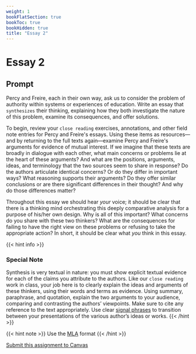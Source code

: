 ```yaml
---
weight: 1
bookFlatSection: true
bookToc: true
bookHidden: true
title: "Essay 2"
---
```



# Essay 2


## Prompt

Percy and Freire, each in their own way, ask us to consider the problem of authority within systems or experiences of education. Write an essay that `synthesizes` their thinking, explaining how they both investigate the nature of this problem, examine its consequences, and offer solutions.

To begin, review your `close reading` exercises, annotations, and other field note entries for Percy and Freire's essays. Using these items as resources—and by returning to the full texts again—examine Percy and Freire's arguments for evidence of mutual interest. If we imagine that these texts are broadly in dialogue with each other, what main concerns or problems lie at the heart of these arguments? And what are the positions, arguments, ideas, and terminology that the two sources seem to share in response? Do the authors articulate identical concerns? Or do they differ in important ways? What reasoning supports their arguments? Do they offer similar conclusions or are there significant differences in their thought? And why do those differences matter? 

Throughout this essay we should hear *your* voice; it should be clear that there is a thinking mind orchestrating this deeply comparative analysis for a purpose of his/her own design. Why is all of this important? What concerns do you share with these two thinkers? What are the consequences for failing to have the right view on these problems or refusing to take the appropriate action? In short, it should be clear what *you* think in this essay.

{{< hint info >}}
### <i class="fas fa-exclamation-triangle"></i> Special Note

Synthesis is very textual in nature: you must show explicit textual evidence for each of the claims you attribute to the authors. Like our `close reading` work in class, your job here is to clearly explain the ideas and arguments of these thinkers, using their words and terms as evidence. Using summary, paraphrase, and quotation, explain the two arguments to your audience, comparing and contrasting the authors’ viewpoints. Make sure to cite any reference to the text appropriately. Use clear [signal phrases](/resources/open-handbook/chapter-8/#working-with-sources) to transition between your presentations of the various author’s ideas or works.
{{< /hint >}}

{{< hint note >}} 
<span style="color: var(--circle-dots)"><i class="far fa-dot-circle"></i></span> Use the [MLA](/resources/open-handbook/chapter-11-mla/) format
{{< /hint >}} 


<!---
---

## More on Synthesis

As the name suggests, synthesis essays focus on combining and connecting. Your focus in a synthesis essay is to explain to your audience the ways in which two or more arguments or ideas relate to one another.

Students attempting synthesis for the first time often make the mistake of organizing their essays by *source*. For example, they will introduce two authors in their introduction, summarize Author A, summarize Author B, then conclude by noting the broad similarities and differences in the two authors’ thinking. This is *not* synthesis.

In a synthesis essay you should try to organize your essay by *topic* or *questions at issue* rather than by sources. Rather than try to summarize the essays separately, a synthesis will attempt to discover the various things that the authors discuss---the questions, ideas, and arguments they have in common---then present those things in an organized and meaningful way. Thus, your objective in a synthesis is to bring two or more distinct sources into a relationship by explaining to your reader the various ways in which the sources are in dialogue.

To begin a synthesis, ask yourself the following questions about the readings you plan to synthesize:

>What are the positions, arguments, and ideas that the source materials have in common? Are the authors all concerned about the same problem(s)? Are their arguments similar or do they differ? What reasoning supports their arguments? Do they offer similar conclusions or are there significant differences?

After answering these questions exhaustively, you will be able to explain the relationship between the various authors’ arguments—comparing and contrasting their views using their words and ideas as evidence.

{{< hint info >}}
### <i class="fas fa-exclamation-triangle"></i> Special Note

Synthesis is very textual in nature: you must show explicit textual evidence for each of the claims you attribute to the other authors. Using summary, paraphrase, and quotation, compare and contrast the authors’ positions. Make sure to cite each of these appropriately. Use clear [signal phrases](/resources/open-handbook/chapter-8/#working-with-sources) to transition between your presentations of the various author’s ideas or works.
{{< /hint >}}


---
--->
<i class="fa fa-cloud-upload-alt"></i> [Submit this assignment to Canvas](https://canvas.dartmouth.edu)
